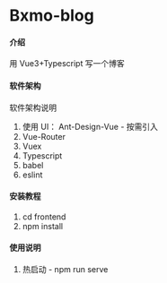 # Bxmo-blog

#### 介绍
用 Vue3+Typescript 写一个博客

#### 软件架构
软件架构说明

1. 使用 UI： Ant-Design-Vue - 按需引入
2. Vue-Router
3. Vuex
4. Typescript
5. babel
6. eslint


#### 安装教程

1.  cd frontend
2.  npm install

#### 使用说明

1.  热启动 - npm run serve

